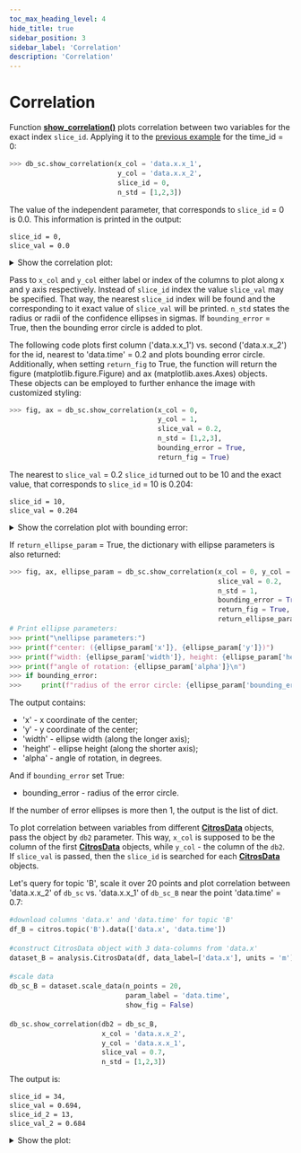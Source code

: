 ```yaml
---
toc_max_heading_level: 4
hide_title: true
sidebar_position: 3
sidebar_label: 'Correlation'
description: 'Correlation'
---
```

# Correlation

Function [**show_correlation()**](../documentation/error_analysis/citros_data.md#citros_data_analysis.error_analysis.citros_data.CitrosData.show_correlation) plots correlation between two variables for the exact index `slice_id`. Applying it to the [previous example](statistics.md#scale-data) for the time_id = 0:
```python
>>> db_sc.show_correlation(x_col = 'data.x.x_1',
                           y_col = 'data.x.x_2',
                           slice_id = 0,
                           n_std = [1,2,3])
```
The value of the independent parameter, that corresponds to `slice_id` = 0 is 0.0. This information is printed in the output:
```text
slice_id = 0,
slice_val = 0.0
```
<details>
    <summary>Show the correlation plot:</summary>

![fig7](img/fig7.png "Fig7")
</details>

Pass to `x_col` and `y_col` either label or index of the columns to plot along x and y axis respectively. Instead of `slice_id` index the value `slice_val` may be specified. That way, the nearest `slice_id` index will be found and the corresponding to it exact value of `slice_val` will be printed. `n_std` states the radius or radii of the confidence ellipses in sigmas. If `bounding_error` = True, then the bounding error circle is added to plot.

The following code plots first column ('data.x.x_1') vs. second ('data.x.x_2') for the id, nearest to 'data.time' = 0.2 and plots bounding error circle. Additionally, when setting `return_fig` to True, the function will return the figure (matplotlib.figure.Figure) and ax (matplotlib.axes.Axes) objects. These objects can be employed to further enhance the image with customized styling:

```python
>>> fig, ax = db_sc.show_correlation(x_col = 0,
                                     y_col = 1,
                                     slice_val = 0.2,
                                     n_std = [1,2,3],
                                     bounding_error = True,
                                     return_fig = True)
```
The nearest to `slice_val` = 0.2 `slice_id` turned out to be 10 and the exact value, that corresponds to `slice_id` = 10 is 0.204: 
```text
slice_id = 10,
slice_val = 0.204
```
<details>
    <summary>Show the correlation plot with bounding error:</summary>

![fig8](img/fig8.png "Fig8")
</details>

If `return_ellipse_param` = True, the dictionary with ellipse parameters is also returned:

```python
>>> fig, ax, ellipse_param = db_sc.show_correlation(x_col = 0, y_col = 1,
                                                    slice_val = 0.2,
                                                    n_std = 1,
                                                    bounding_error = True,
                                                    return_fig = True,
                                                    return_ellipse_param = True)
# Print ellipse parameters:
>>> print("\nellipse parameters:")
>>> print(f"center: ({ellipse_param['x']}, {ellipse_param['y']})")
>>> print(f"width: {ellipse_param['width']}, height: {ellipse_param['height']}")
>>> print(f"angle of rotation: {ellipse_param['alpha']}\n")
>>> if bounding_error:
>>>     print(f"radius of the error circle: {ellipse_param['bounding_error']}\n")
```

 The output contains:
- 'x' - x coordinate of the center;
- 'y' - y coordinate of the center;
- 'width' - ellipse width (along the longer axis);
- 'height' - ellipse height (along the shorter axis);
- 'alpha' - angle of rotation, in degrees.
            
And if `bounding_error` set True:
- bounding_error - radius of the error circle.

If the number of error ellipses is more then 1, the output is the list of dict.

To plot correlation between variables from different [**CitrosData**](statistics.md#citrosdata-object) objects, pass the object by `db2` parameter. This way, `x_col` is supposed to be the column of the first [**CitrosData**](statistics.md#citrosdata-object) objects, while `y_col` - the column of the `db2`. If `slice_val` is passed, then the `slice_id` is searched for each [**CitrosData**](statistics.md#citrosdata-object) objects.

Let's query for topic 'B', scale it over 20 points and plot correlation between 'data.x.x_2' of `db_sc` vs. 'data.x.x_1' of `db_sc_B` near the point 'data.time' = 0.7:

```python
#download columns 'data.x' and 'data.time' for topic 'B'
df_B = citros.topic('B').data(['data.x', 'data.time'])

#construct CitrosData object with 3 data-columns from 'data.x'
dataset_B = analysis.CitrosData(df, data_label=['data.x'], units = 'm')

#scale data
db_sc_B = dataset.scale_data(n_points = 20, 
                             param_label = 'data.time', 
                             show_fig = False)
                             
db_sc.show_correlation(db2 = db_sc_B,
                       x_col = 'data.x.x_2',
                       y_col = 'data.x.x_1',
                       slice_val = 0.7,
                       n_std = [1,2,3])
```
The output is:
```text
slice_id = 34,
slice_val = 0.694,
slice_id_2 = 13,
slice_val_2 = 0.684
```
<details>
    <summary>Show the plot:</summary>

![fig10](img/fig10.png "Fig10")
</details>
